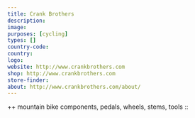 ```yaml
---
title: Crank Brothers
description:
image:
purposes: [cycling]
types: []
country-code:
country:
logo:
website: http://www.crankbrothers.com
shop: http://www.crankbrothers.com
store-finder:
about: http://www.crankbrothers.com/about/
---
```

++ mountain bike components, pedals, wheels, stems, tools ::
